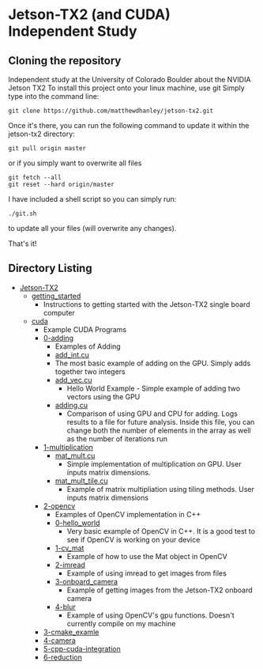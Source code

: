 # Jetson-TX2 (and CUDA) Independent Study

## Cloning the repository
Independent study at the University of Colorado Boulder about the NVIDIA Jetson TX2
To install this project onto your linux machine, use git
Simply type into the command line:
```
git clone https://github.com/matthewdhanley/jetson-tx2.git
```

Once it's there, you can run the following command to update it within the jetson-tx2 directory:
```
git pull origin master
```

or if you simply want to overwrite all files
```
git fetch --all
git reset --hard origin/master
```

I have included a shell script so you can simply run:
```
./git.sh
```
to update all your files (will overwrite any changes).

That's it!

## Directory Listing
* [Jetson-TX2](https://github.com/matthewdhanley/jetson-tx2)<br>
  * [getting_started](./getting_started)
     * Instructions to getting started with the Jetson-TX2 single board computer
  * [cuda](./cuda)
     * Example CUDA Programs
     * [0-adding](./cuda/0-adding)
        * Examples of Adding
        * [add_int.cu](./cuda/0-adding/add_int.cu)
        * The most basic example of adding on the GPU. Simply adds
        together two integers
        * [add_vec.cu](./cuda/0-adding/add_vec.cu)
           * Hello World Example - Simple example of adding two vectors
           using the GPU
        * [adding.cu](./cuda/0-adding/adding.cu)
           * Comparison of using GPU and CPU for adding. Logs results
           to a file for future analysis. Inside this file, you can change
           both the number of elements in the array as well as the number
           of iterations run
     * [1-multiplication](./cuda/1-multiplication)
        * [mat_mult.cu](./cuda/1-multiplication/mat_mult.cu)
           * Simple implementation of multiplication on GPU. User inputs
           matrix dimensions.
        * [mat_mult_tile.cu](./cuda/1-multiplication/book_example_naive.cu)
           * Example of matrix multipliation using tiling methods. User inputs
           matrix dimensions
     * [2-opencv](./cuda/2-opencv)
        * Examples of OpenCV implementation in C++
        * [0-hello_world](./cuda/2-opencv/0-hello_world)
           * Very basic example of OpenCV in C++. It is a good test to see if
           OpenCV is working on your device
        * [1-cv_mat](./cuda/2-opencv/1-cv_mat)
           * Example of how to use the Mat object in OpenCV
        * [2-imread](./cuda/2-opencv/2-imread)
           * Example of using imread to get images from files
        * [3-onboard_camera](./cuda/2-opencv/3-onboard_camera)
           * Example of getting images from the Jetson-TX2 onboard camera
        * [4-blur](./cuda/2-opencv/4-blur)
           * Example of using OpenCV's gpu functions. Doesn't currently
           compile on my machine
     * [3-cmake_examle](./cuda/3-cmake_example)
     * [4-camera](./cuda/4-camera)
     * [5-cpp-cuda-integration](./cuda/5-cpp-cuda-integration)
     * [6-reduction](./cuda/6-reduction)
